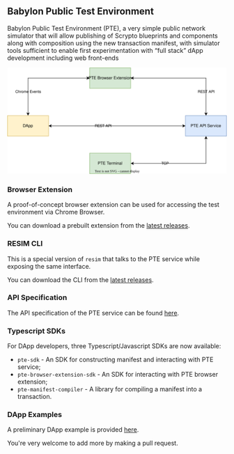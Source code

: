 ## Babylon Public Test Environment

Babylon Public Test Environment (PTE), a very simple public network simulator that will allow publishing of Scrypto blueprints and components along with composition using the new transaction manifest, with simulator tools sufficient to enable first experimentation with “full stack” dApp development including web front-ends

![Overview](./assets/pte-overview.svg)

### Browser Extension

A proof-of-concept browser extension can be used for accessing the test environment via Chrome Browser.

You can download a prebuilt extension from the [latest releases](https://github.com/radixdlt/babylon-pte/releases).


### RESIM CLI

This is a special version of `resim` that talks to the PTE service while exposing the same interface.

You can download the CLI from the [latest releases](https://github.com/radixdlt/babylon-pte/releases).


### API Specification

The API specification of the PTE service can be found [here](./pte-api-spec/api.yaml).


### Typescript SDKs

For DApp developers, three Typescript/Javascript SDKs are now available:

* `pte-sdk` - An SDK for constructing manifest and interacting with PTE service;
* `pte-browser-extension-sdk` - An SDK for interacting with PTE browser extension;
* `pte-manifest-compiler` - A library for compiling a manifest into a transaction.

### DApp Examples

A preliminary DApp example is provided [here](./examples/). 

You're very welcome to add more by making a pull request.
